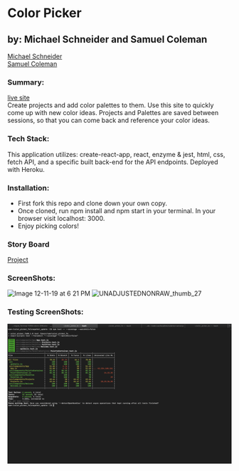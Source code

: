 # Color Picker
## by: Michael Schneider and Samuel Coleman
[Michael Schneider](https://github.com/mschneider247)<br>
[Samuel Coleman](https://github.com/SamuelColeman)

### Summary:
[live site](https://colorpicker-fe.herokuapp.com/)
<br />
Create projects and add color palettes to them.  Use this site to quickly come up with new color ideas.  Projects and Palettes are saved between sessions, so that you can come back and reference your color ideas.


### Tech Stack: 
This application utilizes: create-react-app, react, enzyme & jest, html, css, fetch API, and a specific built back-end for the API endpoints. Deployed with Heroku.

### Installation:
- First fork this repo and clone down your own copy.  
- Once cloned, run npm install and npm start in your terminal. In your browser visit localhost: 3000.  
- Enjoy picking colors!

### Story Board
[Project](https://github.com/mschneider247/color_picker_fe/projects/1)

### ScreenShots:
![Image 12-11-19 at 6 21 PM](https://user-images.githubusercontent.com/21366524/70675304-0d05e500-1c46-11ea-8196-19fd25247242.jpg)
![UNADJUSTEDNONRAW_thumb_27](https://user-images.githubusercontent.com/21366524/70675344-2444d280-1c46-11ea-8049-ccf0a74f28c8.jpg)

### Testing ScreenShots:
![testing](https://github.com/mschneider247/color_picker_fe/blob/master/Screen%20Shot%202019-12-11%20at%206.14.16%20PM.png)
